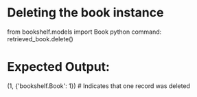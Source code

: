 # Deleting the book instance

from bookshelf.models import Book
python command:
retrieved_book.delete()

# Expected Output:
(1, {'bookshelf.Book': 1})  # Indicates that one record was deleted